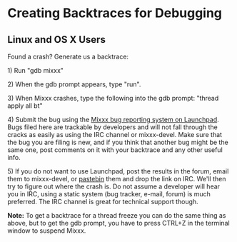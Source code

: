# Creating Backtraces for Debugging

## Linux and OS X Users

Found a crash? Generate us a backtrace:

1\) Run "gdb mixxx"

2\) When the gdb prompt appears, type "run".

3\) When Mixxx crashes, type the following into the gdb prompt: "thread
apply all bt"

4\) Submit the bug using the [Mixxx bug reporting system on
Launchpad](https://launchpad.net/mixxx). Bugs filed here are trackable
by developers and will not fall through the cracks as easily as using
the IRC channel or mixxx-devel. Make sure that the bug you are filing is
new, and if you think that another bug might be the same one, post
comments on it with your backtrace and any other useful info.

5\) If you do not want to use Launchpad, post the results in the forum,
email them to mixxx-devel, or [pastebin](http://www.pastebin.ca) them
and drop the link on IRC. We'll then try to figure out where the crash
is. Do not assume a developer will hear you in IRC, using a static
system (bug tracker, e-mail, forum) is much preferred. The IRC channel
is great for technical support though.

**Note:** To get a backtrace for a thread freeze you can do the same
thing as above, but to get the gdb prompt, you have to press CTRL+Z in
the terminal window to suspend Mixxx.
